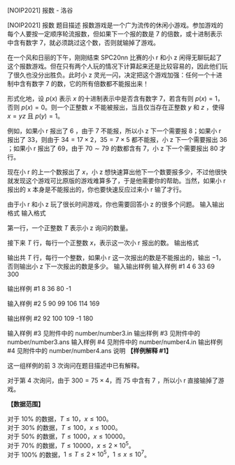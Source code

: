 



[NOIP2021] 报数 - 洛谷














[NOIP2021] 报数
题目描述
报数游戏是一个广为流传的休闲小游戏。参加游戏的每个人要按一定顺序轮流报数，但如果下一个报的数是 $7$ 的倍数，或十进制表示中含有数字 $7$，就必须跳过这个数，否则就输掉了游戏。

在一个风和日丽的下午，刚刚结束 SPC20nn 比赛的小 r 和小 z 闲得无聊玩起了这个报数游戏。但在只有两个人玩的情况下计算起来还是比较容易的，因此他们玩了很久也没分出胜负。此时小 z 灵光一闪，决定把这个游戏加强：任何一个十进制中含有数字 $7$ 的数，它的所有倍数都不能报出来！

形式化地，设 $p(x)$ 表示 $x$ 的十进制表示中是否含有数字 $7$，若含有则 $p(x) = 1$，否则 $p(x) = 0$。则一个正整数 $x$ 不能被报出，当且仅当存在正整数 $y$ 和 $z$ ，使得 $x = yz$ 且 $p(y) = 1$。


例如，如果小 r 报出了 $6$ ，由于 $7$ 不能报，所以小 z 下一个需要报 $8$；如果小 r 报出了 $33$，则由于 $34 = 17 \times 2$，$35 = 7 \times 5$ 都不能报，小 z 下一个需要报出 $36$ ；如果小 r 报出了 $69$，由于 $70 \sim 79$ 的数都含有 $7$，小 z 下一个需要报出 $80$ 才行。

现在小 r 的上一个数报出了 $x$，小 z 想快速算出他下一个数要报多少，不过他很快就发现这个游戏可比原版的游戏难算多了，于是他需要你的帮助。当然，如果小 r 报出的 x 本身是不能报出的，你也要快速反应过来小 r 输了才行。

由于小 r 和小 z 玩了很长时间游戏，你也需要回答小 z 的很多个问题。
输入输出格式
输入格式

第一行，一个正整数 $T$ 表示小 z 询问的数量。

接下来 $T$ 行，每行一个正整数 $x$，表示这一次小 r 报出的数。
输出格式

输出共 $T$ 行，每行一个整数，如果小 r 这一次报出的数是不能报出的，输出 $-1$，否则输出小 z 下一次报出的数是多少。
输入输出样例
输入样例 #1
4
6
33
69
300

输出样例 #1
8
36
80
-1

输入样例 #2
5
90
99
106
114
169

输出样例 #2
92
100
109
-1
180

输入样例 #3
见附件中的 number/number3.in
输出样例 #3
见附件中的 number/number3.ans
输入样例 #4
见附件中的 number/number4.in
输出样例 #4
见附件中的 number/number4.ans
说明
**【样例解释 #1】**

这一组样例的前 $3$ 次询问在题目描述中已有解释。

对于第 $4$ 次询问，由于 $300 = 75 \times 4$，而 $75$ 中含有 $7$ ，所以小 r 直接输掉了游戏。

**【数据范围】**

对于 $10\%$ 的数据，$T \leq 10$，$x \leq 100$。  
对于 $30\%$ 的数据，$T \leq 100$，$x \leq 1000$。  
对于 $50\%$ 的数据，$T \leq 1000$，$x \leq 10000$。  
对于 $70\%$ 的数据，$T \leq 10000$，$x \leq 2 \times {10}^5$。  
对于 $100\%$ 的数据，$1 \le T \leq 2 \times {10}^5$，$1 \le x \leq {10}^7$。







